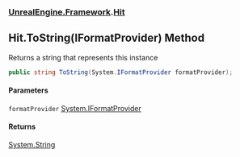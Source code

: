 ### [UnrealEngine.Framework](UnrealEngine_Framework.md 'UnrealEngine.Framework').[Hit](Hit.md 'UnrealEngine.Framework.Hit')
## Hit.ToString(IFormatProvider) Method
Returns a string that represents this instance  
```csharp
public string ToString(System.IFormatProvider formatProvider);
```
#### Parameters
<a name='UnrealEngine_Framework_Hit_ToString(System_IFormatProvider)_formatProvider'></a>
`formatProvider` [System.IFormatProvider](https://docs.microsoft.com/en-us/dotnet/api/System.IFormatProvider 'System.IFormatProvider')  
  
#### Returns
[System.String](https://docs.microsoft.com/en-us/dotnet/api/System.String 'System.String')  
